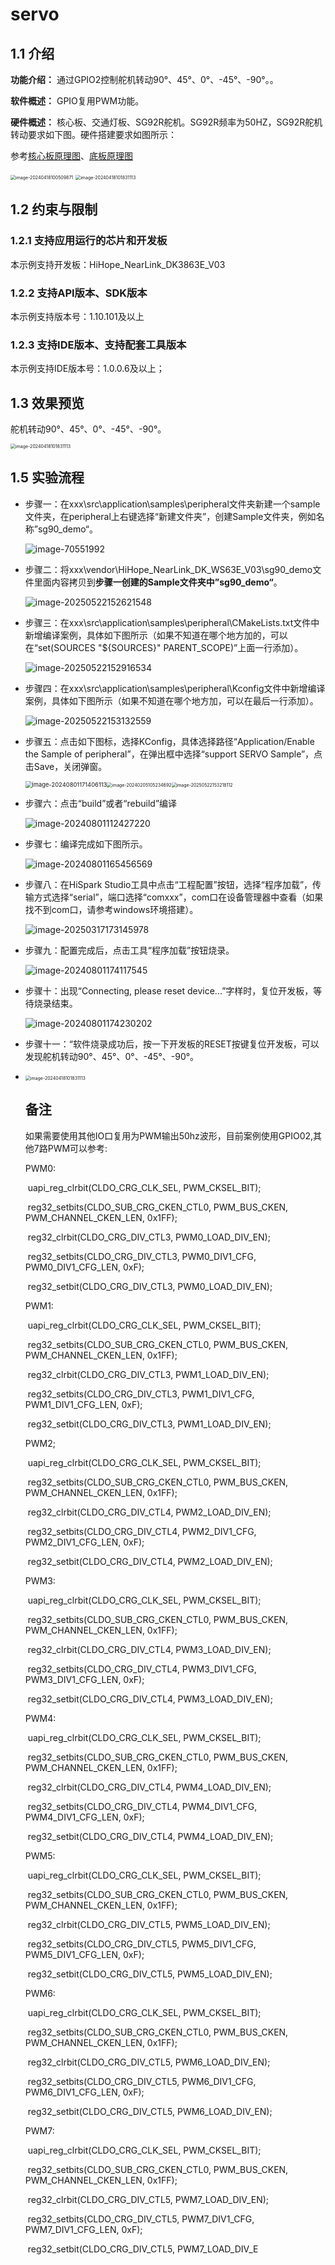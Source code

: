 # servo

## 1.1 介绍

**功能介绍：** 通过GPIO2控制舵机转动90°、45°、0°、-45°、-90°。。

**软件概述：** GPIO复用PWM功能。

**硬件概述：** 核心板、交通灯板、SG92R舵机。SG92R频率为50HZ，SG92R舵机转动要求如下图。硬件搭建要求如图所示：

参考[核心板原理图](../../doc/hardware/HIHOPE_NEARLINK_DK_3863E_V03.pdf)、[底板原理图](../../doc/hardware/HiSpark_WiFi_IoT_EXB_VER.A.pdf)

<img src="../../doc/media/servo/image-20240418100509871.png" alt="image-20240418100509871" style="zoom:50%;" />  <img src="../../doc/media/gyro/image-20240418101831113.png" alt="image-20240418101831113" style="zoom: 50%;" />

## 1.2 约束与限制

### 1.2.1 支持应用运行的芯片和开发板

本示例支持开发板：HiHope_NearLink_DK3863E_V03

### 1.2.2 支持API版本、SDK版本

本示例支持版本号：1.10.101及以上

### 1.2.3 支持IDE版本、支持配套工具版本

本示例支持IDE版本号：1.0.0.6及以上；

## 1.3 效果预览

舵机转动90°、45°、0°、-45°、-90°。

<img src="../../doc/media/servo/image-20240418101831113.png" alt="image-20240418101831113" style="zoom: 50%;" />

## 1.5 实验流程

- 步骤一：在xxx\src\application\samples\peripheral文件夹新建一个sample文件夹，在peripheral上右键选择“新建文件夹”，创建Sample文件夹，例如名称”sg90_demo“。

  ![image-70551992](../../doc/media/oled/image-20240801170551992-17225929704701.png)
  
- 步骤二：将xxx\vendor\HiHope_NearLink_DK_WS63E_V03\sg90_demo文件里面内容拷贝到**步骤一创建的Sample文件夹中”sg90_demo“**。

  ![image-20250522152621548](../../doc/media/servo/image-20250522152621548.png)
  
- 步骤三：在xxx\src\application\samples\peripheral\CMakeLists.txt文件中新增编译案例，具体如下图所示（如果不知道在哪个地方加的，可以在“set(SOURCES "${SOURCES}" PARENT_SCOPE)”上面一行添加）。

  ![image-20250522152916534](../../doc/media/servo/image-20250522152916534.png)
  
- 步骤四：在xxx\src\application\samples\peripheral\Kconfig文件中新增编译案例，具体如下图所示（如果不知道在哪个地方加，可以在最后一行添加）。

  ![image-20250522153132559](../../doc/media/servo/image-20250522153132559.png)
  
- 步骤五：点击如下图标，选择KConfig，具体选择路径“Application/Enable the Sample of peripheral”，在弹出框中选择“support SERVO Sample”，点击Save，关闭弹窗。

  <img src="../../doc/media/servo/image-20240801171406113.png" alt="image-20240801171406113" style="zoom: 67%;" /><img src="../../doc/media/beep/image-20240205105234692-17119401758316.png" alt="image-20240205105234692" style="zoom: 50%;" /><img src="../../doc/media/servo/image-20250522153218112.png" alt="image-20250522153218112" style="zoom: 50%;" />
  
- 步骤六：点击“build”或者“rebuild”编译

  ![image-20240801112427220](../../doc/media/beep/image-20240801112427220.png)
  
- 步骤七：编译完成如下图所示。

  ![image-20240801165456569](../../doc/media/beep/image-20240801165456569.png)
  
- 步骤八：在HiSpark Studio工具中点击“工程配置”按钮，选择“程序加载”，传输方式选择“serial”，端口选择“comxxx”，com口在设备管理器中查看（如果找不到com口，请参考windows环境搭建）。

  ![image-20250317173145978](../../doc/media/tools/image-20250317173145978.png)
  
- 步骤九：配置完成后，点击工具“程序加载”按钮烧录。

  ![image-20240801174117545](../../doc/media/beep/image-20240801174117545.png)
  
- 步骤十：出现“Connecting, please reset device...”字样时，复位开发板，等待烧录结束。

  ![image-20240801174230202](../../doc/media/beep/image-20240801174230202.png)
  
- 步骤十一：“软件烧录成功后，按一下开发板的RESET按键复位开发板，可以发现舵机转动90°、45°、0°、-45°、-90°。

- <img src="../../doc/media/servo/image-20240418101831113.png" alt="image-20240418101831113" style="zoom: 50%;" />

  ## 备注

  如果需要使用其他IO口复用为PWM输出50hz波形，目前案例使用GPIO02,其他7路PWM可以参考:

  PWM0:

  ​    uapi_reg_clrbit(CLDO_CRG_CLK_SEL, PWM_CKSEL_BIT);

  ​    reg32_setbits(CLDO_SUB_CRG_CKEN_CTL0, PWM_BUS_CKEN, PWM_CHANNEL_CKEN_LEN, 0x1FF);

  ​    reg32_clrbit(CLDO_CRG_DIV_CTL3, PWM0_LOAD_DIV_EN);

  ​    reg32_setbits(CLDO_CRG_DIV_CTL3, PWM0_DIV1_CFG, PWM0_DIV1_CFG_LEN, 0xF);

  ​    reg32_setbit(CLDO_CRG_DIV_CTL3, PWM0_LOAD_DIV_EN);

  PWM1:

  ​    uapi_reg_clrbit(CLDO_CRG_CLK_SEL, PWM_CKSEL_BIT);

  ​    reg32_setbits(CLDO_SUB_CRG_CKEN_CTL0, PWM_BUS_CKEN, PWM_CHANNEL_CKEN_LEN, 0x1FF);

  ​    reg32_clrbit(CLDO_CRG_DIV_CTL3, PWM1_LOAD_DIV_EN);

  ​    reg32_setbits(CLDO_CRG_DIV_CTL3, PWM1_DIV1_CFG, PWM1_DIV1_CFG_LEN, 0xF);

  ​    reg32_setbit(CLDO_CRG_DIV_CTL3, PWM1_LOAD_DIV_EN);

  PWM2;

  ​    uapi_reg_clrbit(CLDO_CRG_CLK_SEL, PWM_CKSEL_BIT);

  ​    reg32_setbits(CLDO_SUB_CRG_CKEN_CTL0, PWM_BUS_CKEN, PWM_CHANNEL_CKEN_LEN, 0x1FF);    

  ​    reg32_clrbit(CLDO_CRG_DIV_CTL4, PWM2_LOAD_DIV_EN);

  ​    reg32_setbits(CLDO_CRG_DIV_CTL4, PWM2_DIV1_CFG, PWM2_DIV1_CFG_LEN, 0xF);

  ​    reg32_setbit(CLDO_CRG_DIV_CTL4, PWM2_LOAD_DIV_EN);

  PWM3:

  ​	uapi_reg_clrbit(CLDO_CRG_CLK_SEL, PWM_CKSEL_BIT);

  ​    reg32_setbits(CLDO_SUB_CRG_CKEN_CTL0, PWM_BUS_CKEN, PWM_CHANNEL_CKEN_LEN, 0x1FF);    

  ​    reg32_clrbit(CLDO_CRG_DIV_CTL4, PWM3_LOAD_DIV_EN);

  ​    reg32_setbits(CLDO_CRG_DIV_CTL4, PWM3_DIV1_CFG, PWM3_DIV1_CFG_LEN, 0xF);

  ​    reg32_setbit(CLDO_CRG_DIV_CTL4, PWM3_LOAD_DIV_EN);

  PWM4:

  ​	uapi_reg_clrbit(CLDO_CRG_CLK_SEL, PWM_CKSEL_BIT);

  ​    reg32_setbits(CLDO_SUB_CRG_CKEN_CTL0, PWM_BUS_CKEN, PWM_CHANNEL_CKEN_LEN, 0x1FF);    

  ​    reg32_clrbit(CLDO_CRG_DIV_CTL4, PWM4_LOAD_DIV_EN);

  ​    reg32_setbits(CLDO_CRG_DIV_CTL4, PWM4_DIV1_CFG, PWM4_DIV1_CFG_LEN, 0xF);

  ​    reg32_setbit(CLDO_CRG_DIV_CTL4, PWM4_LOAD_DIV_EN);

  PWM5:

  ​	uapi_reg_clrbit(CLDO_CRG_CLK_SEL, PWM_CKSEL_BIT);

  ​    reg32_setbits(CLDO_SUB_CRG_CKEN_CTL0, PWM_BUS_CKEN, PWM_CHANNEL_CKEN_LEN, 0x1FF);    

  ​    reg32_clrbit(CLDO_CRG_DIV_CTL5, PWM5_LOAD_DIV_EN);

  ​    reg32_setbits(CLDO_CRG_DIV_CTL5, PWM5_DIV1_CFG, PWM5_DIV1_CFG_LEN, 0xF);

  ​    reg32_setbit(CLDO_CRG_DIV_CTL5, PWM5_LOAD_DIV_EN);

  PWM6:

  ​	uapi_reg_clrbit(CLDO_CRG_CLK_SEL, PWM_CKSEL_BIT);

  ​    reg32_setbits(CLDO_SUB_CRG_CKEN_CTL0, PWM_BUS_CKEN, PWM_CHANNEL_CKEN_LEN, 0x1FF);    

  ​    reg32_clrbit(CLDO_CRG_DIV_CTL5, PWM6_LOAD_DIV_EN);

  ​    reg32_setbits(CLDO_CRG_DIV_CTL5, PWM6_DIV1_CFG, PWM6_DIV1_CFG_LEN, 0xF);

  ​    reg32_setbit(CLDO_CRG_DIV_CTL5, PWM6_LOAD_DIV_EN);

  PWM7:

  ​	uapi_reg_clrbit(CLDO_CRG_CLK_SEL, PWM_CKSEL_BIT);

  ​    reg32_setbits(CLDO_SUB_CRG_CKEN_CTL0, PWM_BUS_CKEN, PWM_CHANNEL_CKEN_LEN, 0x1FF);    

  ​    reg32_clrbit(CLDO_CRG_DIV_CTL5, PWM7_LOAD_DIV_EN);

  ​    reg32_setbits(CLDO_CRG_DIV_CTL5, PWM7_DIV1_CFG, PWM7_DIV1_CFG_LEN, 0xF);

  ​    reg32_setbit(CLDO_CRG_DIV_CTL5, PWM7_LOAD_DIV_E

